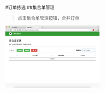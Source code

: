 #订单拣选
##集合单管理
>点击集合单管理按钮，合并订单
<img src="images/集合单管理1.png" width = "300" height = "200" alt="拣选系统" align=center />
